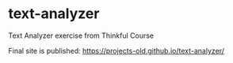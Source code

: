 # text-analyzer
Text Analyzer exercise from Thinkful Course

Final site is published: https://projects-old.github.io/text-analyzer/

